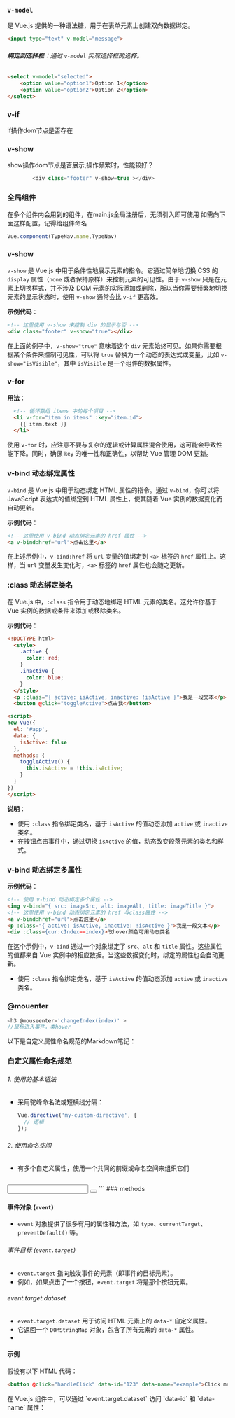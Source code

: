 
### `v-model` 
是 Vue.js 提供的一种语法糖，用于在表单元素上创建双向数据绑定。


```html
<input type="text" v-model="message">
```

 ###### **绑定到选择框**：通过 `v-model` 实现选择框的选择。

```HTML
<select v-model="selected">   
	<option value="option1">Option 1</option>   
	<option value="option2">Option 2</option> 
</select>
```

### v-if 
if操作dom节点是否存在
### v-show
show操作dom节点是否展示,操作频繁时，性能较好？
```js
        <div class="footer" v-show=true ></div>
```

### 全局组件
在多个组件内会用到的组件，在main.js全局注册后，无须引入即可使用
如需向下面这样配置，记得给组件命名

```js
Vue.component(TypeNav.name,TypeNav)

```
### v-show

`v-show` 是 Vue.js 中用于条件性地展示元素的指令。它通过简单地切换 CSS 的 `display` 属性（`none` 或者保持原样）来控制元素的可见性。由于 `v-show` 只是在元素上切换样式，并不涉及 DOM 元素的实际添加或删除，所以当你需要频繁地切换元素的显示状态时，使用 `v-show` 通常会比 `v-if` 更高效。

**示例代码**：
```html
<!-- 这里使用 v-show 来控制 div 的显示与否 -->
<div class="footer" v-show="true"></div>
```

在上面的例子中，`v-show="true"` 意味着这个 `div` 元素始终可见。如果你需要根据某个条件来控制可见性，可以将 `true` 替换为一个动态的表达式或变量，比如 `v-show="isVisible"`，其中 `isVisible` 是一个组件的数据属性。

### v-for

**用法**：
```html
  <!-- 循环数组 items 中的每个项目 -->
  <li v-for="item in items" :key="item.id">
    {{ item.text }}
  </li>
```
使用 `v-for` 时，应注意不要与复杂的逻辑或计算属性混合使用，这可能会导致性能下降。同时，确保 `key` 的唯一性和正确性，以帮助 Vue 管理 DOM 更新。

### v-bind 动态绑定属性

`v-bind` 是 Vue.js 中用于动态绑定 HTML 属性的指令。通过 `v-bind`，你可以将 JavaScript 表达式的值绑定到 HTML 属性上，使其随着 Vue 实例的数据变化而自动更新。

**示例代码**：
```html
<!-- 这里使用 v-bind 动态绑定元素的 href 属性 -->
<a v-bind:href="url">点击这里</a>
```

在上述示例中，`v-bind:href` 将 `url` 变量的值绑定到 `<a>` 标签的 `href` 属性上。这样，当 `url` 变量发生变化时，`<a>` 标签的 `href` 属性也会随之更新。

### :class 动态绑定类名

在 Vue.js 中，`:class` 指令用于动态地绑定 HTML 元素的类名。这允许你基于 Vue 实例的数据或条件来添加或移除类名。

**示例代码**：
```html
<!DOCTYPE html>
  <style>
    .active {
      color: red;
    }
    .inactive {
      color: blue;
    }
  </style>
  <p :class="{ active: isActive, inactive: !isActive }">我是一段文本</p>
  <button @click="toggleActive">点击我</button>

<script>
new Vue({
  el: '#app',
  data: {
    isActive: false
  },
  methods: {
    toggleActive() {
      this.isActive = !this.isActive;
    }
  }
})
</script>

```

**说明**：
- 使用 `:class` 指令绑定类名，基于 `isActive` 的值动态添加 `active` 或 `inactive` 类名。
- 在按钮点击事件中，通过切换 `isActive` 的值，动态改变段落元素的类名和样式。

### v-bind 动态绑定多属性


**示例代码**：
```html
<!-- 使用 v-bind 动态绑定多个属性 -->
<img v-bind="{ src: imageSrc, alt: imageAlt, title: imageTitle }">
<!-- 这里使用 v-bind 动态绑定元素的 href 与class属性 -->
<a v-bind:href="url">点击这里</a>
<p :class="{ active: isActive, inactive: !isActive }">我是一段文本</p>
<div :class={cur:cIndex==index}>改hover颜色可用动态类名

```

在这个示例中，`v-bind` 通过一个对象绑定了 `src`、`alt` 和 `title` 属性。这些属性的值都来自 Vue 实例中的相应数据。当这些数据变化时，绑定的属性也会自动更新。
- 使用 `:class` 指令绑定类名，基于 `isActive` 的值动态添加 `active` 或 `inactive` 类名。
### @mouenter

```js
<h3 @mouseenter='changeIndex(index)' >
//鼠标进入事件，类hover

```
以下是自定义属性命名规范的Markdown笔记：

### 自定义属性命名规范

###### 1. 使用的基本语法
- 采用驼峰命名法或短横线分隔：
  ```javascript
  Vue.directive('my-custom-directive', {
    // 逻辑
  });
  ```
###### 2. 使用命名空间
- 有多个自定义属性，使用一个共同的前缀或命名空间来组织它们
  ```html
<input data-myapp-validate="email"> 
<button data-myapp-action="submit"></button>
  ```
### methods

#### 事件对象 (`event`)
- `event` 对象提供了很多有用的属性和方法，如 `type`、`currentTarget`、`preventDefault()` 等。
###### 事件目标 (`event.target`)
- `event.target` 指向触发事件的元素（即事件的目标元素）。
- 例如，如果点击了一个按钮，`event.target` 将是那个按钮元素。
###### event.target.dataset
- `event.target.dataset` 用于访问 HTML 元素上的 `data-*` 自定义属性。
- 它返回一个 `DOMStringMap` 对象，包含了所有元素的 `data-*` 属性。
- 
#### 示例
假设有以下 HTML 代码：
```html
<button @click="handleClick" data-id="123" data-name="example">Click me</button>
```
<template>
  <div>
    <button @click="handleClick" data-id="123" data-name="example">Click me</button>
  </div>
</template>
在 Vue.js 组件中，可以通过 `event.target.dataset` 访问 `data-id` 和 `data-name` 属性：
<script>
  methods: {
    handleClick(event) {
      // 获取触发事件的元素
      const target = event.target;
      // 访问 data-* 属性
      const id = target.dataset.id;
      const name = target.dataset.name;

      console.log('ID:', id); // 输出: 123
      console.log('Name:', name); // 输出: example
    }  }};



